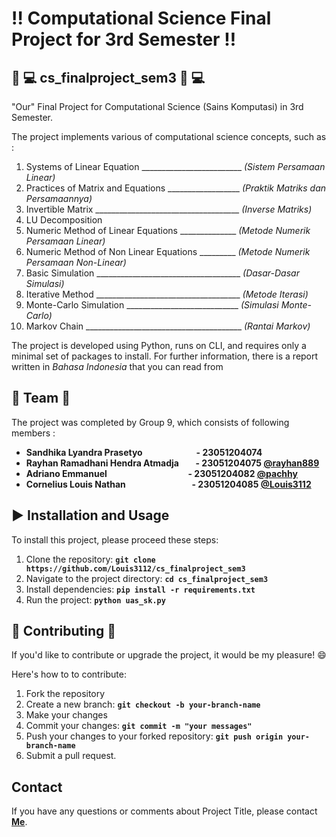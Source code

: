 # :bangbang: **Computational Science Final Project for 3rd Semester**  :bangbang:

## :microscope: :computer: **cs_finalproject_sem3** :microscope: :computer: 
"Our" Final Project for Computational Science (Sains Komputasi) in 3rd Semester.

The project implements various of computational science concepts, such as :
1. Systems of Linear Equation _________________________ *(Sistem Persamaan Linear)*            
2. Practices of Matrix and Equations __________________ *(Praktik Matriks dan Persamaannya)*         
3. Invertible Matrix ____________________________________ *(Inverse Matriks)*        
4. LU Decomposition                           
5. Numeric Method of Linear Equations ______________ *(Metode Numerik Persamaan Linear)*       
6. Numeric Method of Non Linear Equations _________ *(Metode Numerik Persamaan Non-Linear)*    
7. Basic Simulation ____________________________________ *(Dasar-Dasar Simulasi)*                          
8. Iterative Method ____________________________________ *(Metode Iterasi)*                          
9. Monte-Carlo Simulation ____________________________ *(Simulasi Monte-Carlo)*                    
10. Markov Chain _______________________________________ *(Rantai Markov)*                                    

The project is developed using Python, runs on CLI, and requires only a minimal set of packages to install.
For further information, there is a report written in *Bahasa Indonesia* that you can read from

## :busts_in_silhouette: **Team** :busts_in_silhouette:
The project was completed by Group 9, which consists of following members :

- **Sandhika Lyandra Prasetyo &emsp; &emsp; &emsp; &emsp; &nbsp; &nbsp; - 23051204074**
- **Rayhan Ramadhani Hendra Atmadja &nbsp; &nbsp; &nbsp; &nbsp;- 23051204075 [@rayhan889](https://github.com/rayhan889)**
- **Adriano Emmanuel &emsp; &emsp; &emsp; &emsp; &emsp; &nbsp; &nbsp; &nbsp; &nbsp; &nbsp; &nbsp; - 23051204082 [@pachhy](https://github.com/pachhy)**
- **Cornelius Louis Nathan  &emsp; &emsp; &emsp; &emsp; &nbsp; &nbsp; &nbsp; &nbsp; &nbsp; - 23051204085 [@Louis3112](https://github.com/Louis3112)**

## :arrow_forward: **Installation and Usage** 
To install this project, please proceed these steps:

1. Clone the repository: **`git clone https://github.com/Louis3112/cs_finalproject_sem3`**
2. Navigate to the project directory: **`cd cs_finalproject_sem3`**
3. Install dependencies: **`pip install -r requirements.txt `**
4. Run the project: **`python uas_sk.py`**

## 	:bust_in_silhouette: **Contributing** :bust_in_silhouette:
If you'd like to contribute or upgrade the project, it would be my pleasure! :smile: 

Here's how to to contribute:
1. Fork the repository
2. Create a new branch: **`git checkout -b your-branch-name`**
3. Make your changes
4. Commit your changes: **`git commit -m "your messages"`** 
5. Push your changes to your forked repository: **`git push origin your-branch-name`** 
6. Submit a pull request.

## **Contact**

If you have any questions or comments about Project Title, please contact **[Me](corneliuslouis3112@gmail.com)**.
